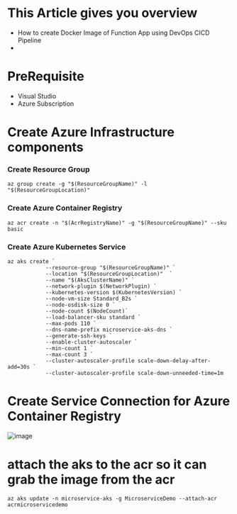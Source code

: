 # This Article gives you overview
 - How to create Docker Image of Function App using DevOps CICD Pipeline
 - 
# PreRequisite 

- Visual Studio
- Azure Subscription

# Create Azure Infrastructure components

### Create Resource Group
```
az group create -g "$(ResourceGroupName)" -l "$(ResourceGroupLocation)"
```

### Create Azure Container Registry

``` 
az acr create -n "$(AcrRegistryName)" -g "$(ResourceGroupName)" --sku basic
```

### Create Azure Kubernetes Service

```       
az aks create `
            --resource-group "$(ResourceGroupName)" `
            --location "$(ResourceGroupLocation)"  `
            --name "$(AksClusterName)" `
            --network-plugin $(NetworkPlugin) `
            --kubernetes-version $(KubernetesVersion) `
            --node-vm-size Standard_B2s `
            --node-osdisk-size 0 `
            --node-count $(NodeCount)`
            --load-balancer-sku standard `
            --max-pods 110 `
            --dns-name-prefix microservice-aks-dns `
            --generate-ssh-keys `
            --enable-cluster-autoscaler `
            --min-count 1 `
            --max-count 3 `
            --cluster-autoscaler-profile scale-down-delay-after-add=30s `
            --cluster-autoscaler-profile scale-down-unneeded-time=1m 
 ```

# Create Service Connection for Azure Container Registry

![image](https://user-images.githubusercontent.com/6815990/158156325-c20de667-b4ef-4d3a-8a40-f4e2513383b2.png)

# attach the aks to the acr so it can grab the image from the acr

```
az aks update -n microservice-aks -g MicroserviceDemo --attach-acr acrmicroservicedemo
```
